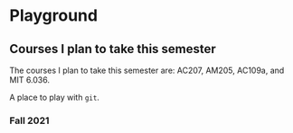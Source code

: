 # Playground
## Courses I plan to take this semester

The courses I plan to take this semester are: AC207, AM205, AC109a, and MIT 6.036. 

A place to play with `git`.

### Fall 2021

